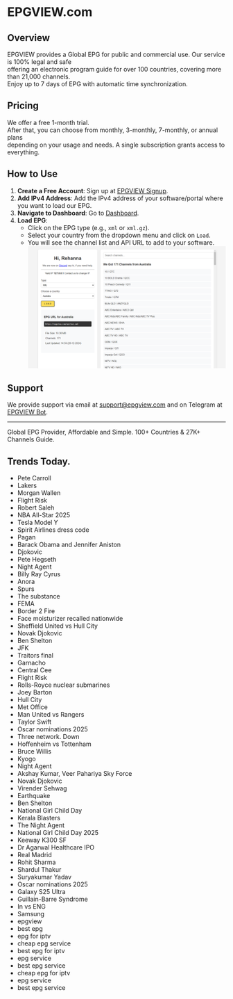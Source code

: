 # EPGVIEW.com



## Overview
EPGVIEW provides a Global EPG for public and commercial use. Our service is 100% legal and safe\
offering an electronic program guide for over 100 countries, covering more than 21,000 channels.\
Enjoy up to 7 days of EPG with automatic time synchronization.

## Pricing
We offer a free 1-month trial. \
After that, you can choose from monthly, 3-monthly, 7-monthly, or annual plans \
depending on your usage and needs. A single subscription grants access to everything.

## How to Use
1. **Create a Free Account**: Sign up at [EPGVIEW Signup](https://epgview.com/signup.php).
2. **Add IPv4 Address**: Add the IPv4 address of your software/portal where you want to load our EPG.
3. **Navigate to Dashboard**: Go to [Dashboard](https://epgview.com/dashboard.php).
4. **Load EPG**:
   - Click on the EPG type (e.g., `xml` or `xml.gz`).
   - Select your country from the dropdown menu and click on `Load`.
   - You will see the channel list and API URL to add to your software.
![EPGVIEW](img/dashboard.png)
## Support
We provide support via email at [support@epgview.com](mailto:support@epgview.com) and on Telegram at [EPGVIEW Bot](https://t.me/epgview_bot).

---

Global EPG Provider, Affordable and Simple. 100+ Countries & 27K+ Channels Guide.

## Trends Today.

- Pete Carroll
- Lakers
- Morgan Wallen
- Flight Risk
- Robert Saleh
- NBA All-Star 2025
- Tesla Model Y
- Spirit Airlines dress code
- Pagan
- Barack Obama and Jennifer Aniston
- Djokovic
- Pete Hegseth
- Night Agent
- Billy Ray Cyrus
- Anora
- Spurs
- The substance
- FEMA
- Border 2 Fire
- Face moisturizer recalled nationwide
- Sheffield United vs Hull City
- Novak Djokovic
- Ben Shelton
- JFK
- Traitors final
- Garnacho
- Central Cee
- Flight Risk
- Rolls-Royce nuclear submarines
- Joey Barton
- Hull City
- Met Office
- Man United vs Rangers
- Taylor Swift
- Oscar nominations 2025
- Three network. Down
- Hoffenheim vs Tottenham
- Bruce Willis
- Kyogo
- Night Agent
- Akshay Kumar, Veer Pahariya Sky Force
- Novak Djokovic
- Virender Sehwag
- Earthquake
- Ben Shelton
- National Girl Child Day
- Kerala Blasters
- The Night Agent
- National Girl Child Day 2025
- Keeway K300 SF
- Dr Agarwal Healthcare IPO
- Real Madrid
- Rohit Sharma
- Shardul Thakur
- Suryakumar Yadav
- Oscar nominations 2025
- Galaxy S25 Ultra
- Guillain-Barre Syndrome
- In vs ENG
- Samsung
- epgview
- best epg
- epg for iptv
- cheap epg service
- best epg for iptv
- epg service
- best epg service
- cheap epg for iptv
- epg service
- best epg service
